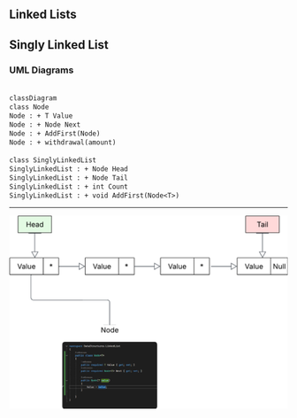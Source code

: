 ﻿## Linked Lists

## Singly Linked List 


### UML Diagrams

``` mermaid

classDiagram
class Node
Node : + T Value
Node : + Node Next
Node : + AddFirst(Node)
Node : + withdrawal(amount)

class SinglyLinkedList
SinglyLinkedList : + Node Head
SinglyLinkedList : + Node Tail
SinglyLinkedList : + int Count
SinglyLinkedList : + void AddFirst(Node<T>)

```


---
![alt text](<../Images/singly-linked-list-diagram.png>)
